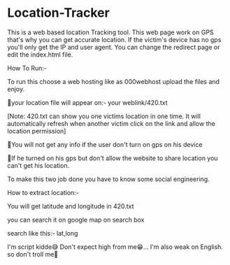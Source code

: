 # Location-Tracker
This is a web based location Tracking tool.
This web page work on GPS that's why you can get accurate location.
If the victim's device has no gps you'll only get the IP and user agent.
You can change the redirect page or edit the index.html file.

How To Run:-

To run this choose a web hosting like as 000webhost
upload the files and enjoy.

🔴your location file will appear on:- your weblink/420.txt

[Note: 420.txt can show you one victims location in one time. 
It will automatically refresh when another victim click on the link and allow the location permission]


🚩You will not get any info if the user don't turn on gps on his device 

🚩If he turned on his gps but don't allow the website to share location you can't get his location.

To make this two job done you have to know some social engineering.



How to extract location:-

You will get latitude and longitude in 420.txt

you can search it on google map on search box

search like this:- lat,long




I'm script kidde😅 
Don't expect high from me😁...
I'm also weak on English. so don't troll me🤧

